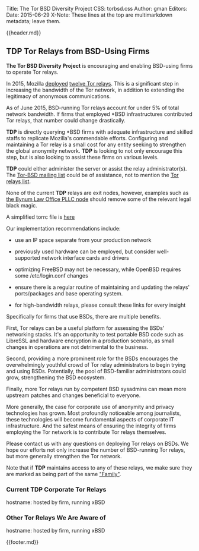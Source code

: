 Title: The Tor BSD Diversity Project
CSS: torbsd.css
Author: gman
Editors:
Date: 2015-06-29
X-Note: These lines at the top are multimarkdown metadata; leave them.

{{header.md}}

## TDP Tor Relays from BSD-Using Firms ##


__The Tor BSD Diversity Project__ is encouraging and enabling BSD-using firms to operate Tor relays.

In 2015, Mozilla [deployed](https://blog.mozilla.org/it/2015/01/28/deploying-tor-relays/) [twelve Tor relays](https://globe.torproject.org/#/search/query=mozilla). This is a significant step in increasing the bandwidth of the Tor network, in addition to extending the legitimacy of anonymous communications.

As of June 2015, BSD-running Tor relays account for under 5% of total network bandwidth. If firms that employed *BSD infrastructures contributed Tor relays, that number could change drastically.

__TDP__ is directly querying *BSD firms with adequate infrastructure and skilled staffs to replicate Mozilla's commendable efforts. Configuring and maintaining a Tor relay is a small cost for any entity seeking to strengthen the global anonymity network. __TDP__ is looking to not only encourage this step, but is also looking to assist these firms on various levels.

__TDP__ could either administer the server or assist the relay administrator(s). The [Tor-BSD mailing list](http://lists.nycbug.org/mailman/listinfo/tor-bsd) could be of assistance, not to mention the [Tor relays list](https://lists.torproject.org/cgi-bin/mailman/listinfo/tor-relays).

None of the current __TDP__ relays are exit nodes, however, examples such as [the Bynum Law Office PLLC node](http://tor-exit.bynumlaw.net/) should remove some of the relevant legal black magic.

A simplified torrc file is [here](corp-torrc.txt)

Our implementation recommendations include:

* use an IP space separate from your production network

* previously used hardware can be employed, but consider well-supported network interface cards and drivers

* optimizing FreeBSD may not be necessary, while OpenBSD requires some /etc/login.conf changes

* ensure there is a regular routine of maintaining and updating the relays' ports/packages and base operating system.

* for high-bandwidth relays, please consult these links for every insight

Specifically for firms that use BSDs, there are multiple benefits.

First, Tor relays can be a useful platform for assessing the BSDs' networking stacks. It's an opportunity to test portable BSD code such as LibreSSL and hardware encryption in a production scenario, as small changes in operations are not detrimental to the business.

Second, providing a more prominent role for the BSDs encourages the overwhelmingly youthful crowd of Tor relay administrators to begin trying and using BSDs. Potentially, the pool of BSD-familiar administrators could grow, strengthening the BSD ecosystem.

Finally, more Tor relays run by competent BSD sysadmins can mean more upstream patches and changes beneficial to everyone.

More generally, the case for corporate use of anonymity and privacy technologies has grown. Most profoundly noticeable among journalists, these technologies will become fundamental aspects of corporate IT infrastructure. And the safest means of ensuring the integrity of firms employing the Tor network is to contribute Tor relays themselves.

Please contact us with any questions on deploying Tor relays on BSDs. We hope our efforts not only increase the number of BSD-running Tor relays, but more generally strengthen the Tor network.

Note that if __TDP__ maintains access to any of these relays, we make sure they are marked as being part of the same ["Family"](https://www.torproject.org/docs/tor-manual.html.en#NodeFamily).

### Current TDP Corporate Tor Relays ###

hostname: hosted by firm, running xBSD

### Other Tor Relays We Are Aware of ###

hostname: hosted by firm, running xBSD

{{footer.md}}
